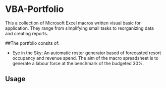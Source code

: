 # VBA-Portfolio

This a collection of Microsoft Excel macros written visual basic for application. They range from simplifying small tasks to reorganizing data and creating reports.

##The portfolio consits of: 

 - Eye in the Sky: An automatic roster generator based of forecasted resort occupancy and revenue spend. The aim of the macro spreadsheet is to generate a labour force at the benchmark of the budgeted 30%. 

## Usage
